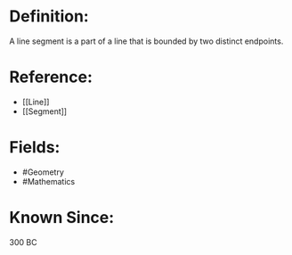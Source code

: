 

# Definition:
A line segment is a part of a line that is bounded by two distinct endpoints.

# Reference:
- [[Line]]
- [[Segment]]

# Fields: 
- #Geometry
- #Mathematics

# Known Since:
300 BC

